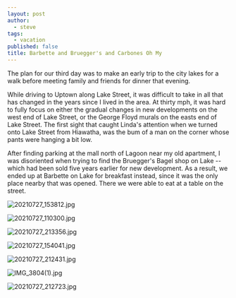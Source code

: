 ```yaml
---
layout: post
author:
  - steve
tags:
  - vacation
published: false
title: Barbette and Bruegger's and Carbones Oh My
---
```

The plan for our third day was to make an early trip to the city lakes for a walk before meeting family and friends for dinner that evening.

While driving to Uptown along Lake Street, it was difficult to take in all that has changed in the years since I lived in the area.  At thirty mph, it was hard to fully focus on either the gradual changes in new developments on the west end of Lake Street, or the George Floyd murals on the easts end of Lake Street.  The first sight that caught Linda's attention when we turned onto Lake Street from Hiawatha, was the bum of a man on the corner whose pants were hanging a bit low.

After finding parking at the mall north of Lagoon near my old apartment, I was disoriented when trying to find the Bruegger's Bagel shop on Lake -- which had been sold five years earlier for new development.  As a result, we ended up at Barbette on Lake for breakfast instead, since it was the only place nearby that was opened.  There we were able to eat at a table on the street.

![20210727_153812.jpg]({{site.baseurl}}/assets/media/20210727_153812.jpg)


![20210727_110300.jpg]({{site.baseurl}}/assets/media/20210727_110300.jpg)


![20210727_213356.jpg]({{site.baseurl}}/assets/media/20210727_213356.jpg)


![20210727_154041.jpg]({{site.baseurl}}/assets/media/20210727_154041.jpg)


![20210727_212431.jpg]({{site.baseurl}}/assets/media/20210727_212431.jpg)

![IMG_3804(1).jpg]({{site.baseurl}}/assets/media/IMG_3804(1).jpg)


![20210727_212723.jpg]({{site.baseurl}}/assets/media/20210727_212723.jpg)



